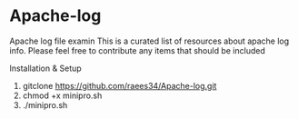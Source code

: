 # Apache-log
Apache log file examin
This is a curated list of resources about apache log info.
Please feel free to contribute any items that should be included 



Installation & Setup

1. gitclone https://github.com/raees34/Apache-log.git
2. chmod +x minipro.sh
3. ./minipro.sh
